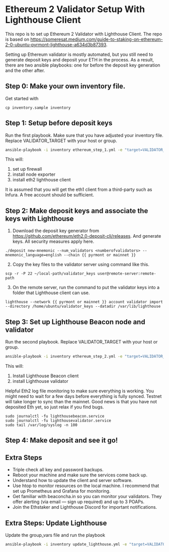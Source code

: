 # Ethereum 2 Validator Setup With Lighthouse Client

This repo is to set up Ethereum 2 Validator with Lighthouse Client. The repo is based on https://someresat.medium.com/guide-to-staking-on-ethereum-2-0-ubuntu-pyrmont-lighthouse-a634d3b87393.

Setting up Ethereum validator is mostly automated, but you still need to generate deposit keys and deposit your ETH in the process. As a result, there are two ansible playbooks: one for before the deposit key generation and the other after.

## Step 0: Make your own inventory file.

Get started with

```
cp inventory.sample inventory
```

## Step 1: Setup before deposit keys

Run the first playbook. Make sure that you have adjusted your inventory file. Replace VALIDATOR_TARGET with your host or group.

```bash
ansible-playbook -i inventory ethereum_step_1.yml -e "target=VALIDATOR_TARGET"
```

This will:

1. set up firewall
1. install node exporter
1. install eth2 lighthouse client

It is assumed that you will get the eth1 client from a third-party such as Infura. A free account should be sufficient.

## Step 2: Make deposit keys and associate the keys with Lighthouse

1. Download the deposit key generator from https://github.com/ethereum/eth2.0-deposit-cli/releases. And generate keys. All security measures apply here.

```
./deposit new-mnemonic --num_validators <numberofvalidators> --mnemonic_language=english --chain {{ pyrmont or mainnet }}
```

2. Copy the key files to the validator server using command like this.

```
scp -r -P 22 ~/local-path/validator_keys user@remote-server:remote-path
```

3. On the remote server, run the command to put the validator keys into a folder that Lighthouse client can use.

```
lighthouse --network {{ pyrmont or mainnet }} account validator import --directory /home/ubuntu/validator_keys --datadir /var/lib/lighthouse
```

## Step 3: Set up Lighthouse Beacon node and validator

Run the second playbook. Replace VALIDATOR_TARGET with your host or group.

```bash
ansible-playbook -i inventory ethereum_step_2.yml -e "target=VALIDATOR_TARGET"
```

This will:

1. Install Lighthouse Beacon client
2. install Lighthouse validator

Helpful Eth2 log file monitoring to make sure everything is working. You might need to wait for a few days before everything is fully synced. Testnet will take longer to sync than the mainnet. Good news is that you have not deposited Eth yet, so just relax if you find bugs.

```
sudo journalctl -fu lighthousebeacon.service
sudo journalctl -fu lighthousevalidator.service
sudo tail /var/log/syslog -n 100
```

## Step 4: Make deposit and see it go!

## Extra Steps

- Triple check all key and password backups.
- Reboot your machine and make sure the services come back up.
- Understand how to update the client and server software.
- Use htop to monitor resources on the local machine. I recommend that set up Prometheus and Grafana for monitoring.
- Get familiar with beaconcha.in so you can monitor your validators. They offer alerting (via email — sign up required) and up to 3 POAPs.
- Join the Ethstaker and Lighthouse Discord for important notifications.

## Extra Steps: Update Lighthouse

Update the group_vars file and run the playbook

```bash
ansible-playbook -i inventory update_lighthouse.yml -e "target=VALIDATOR_TARGET"
```
